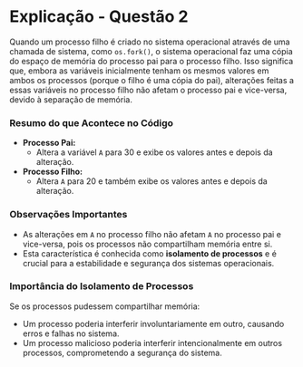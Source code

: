 
# Explicação - Questão 2

Quando um processo filho é criado no sistema operacional através de uma chamada de sistema, como `os.fork()`, o sistema operacional faz uma cópia do espaço de memória do processo pai para o processo filho. Isso significa que, embora as variáveis inicialmente tenham os mesmos valores em ambos os processos (porque o filho é uma cópia do pai), alterações feitas a essas variáveis no processo filho não afetam o processo pai e vice-versa, devido à separação de memória.

### Resumo do que Acontece no Código

- **Processo Pai:**
  - Altera a variável `A` para 30 e exibe os valores antes e depois da alteração.
- **Processo Filho:**
  - Altera `A` para 20 e também exibe os valores antes e depois da alteração.

### Observações Importantes

- As alterações em `A` no processo filho não afetam `A` no processo pai e vice-versa, pois os processos não compartilham memória entre si.
- Esta característica é conhecida como **isolamento de processos** e é crucial para a estabilidade e segurança dos sistemas operacionais. 

### Importância do Isolamento de Processos

Se os processos pudessem compartilhar memória:
- Um processo poderia interferir involuntariamente em outro, causando erros e falhas no sistema.
- Um processo malicioso poderia interferir intencionalmente em outros processos, comprometendo a segurança do sistema.
